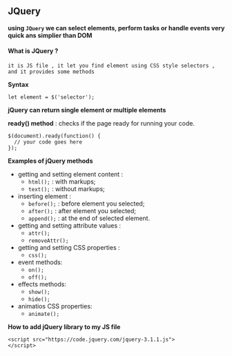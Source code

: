 ## JQuery

**using `JQuery` we can select elements, perform tasks or handle events very quick ans simplier than DOM**

#### What is JQuery ?

```
it is JS file , it let you find element using CSS style selectors , 
and it provides some methods
```

**Syntax**

```
let element = $('selector');
```

**jQuery can return single element or multiple elements**

**ready() method** : checks if the page ready for running your code.

```
$(document).ready(function() {
  // your code goes here
});
```

**Examples of jQuery methods**
- getting  and setting element content :
  - `html();` : with markups; 
  - `text();` : without markups;
- inserting element :
  - `before();` : before element you selected;
  - `after();` : after element you selected;
  - `append();` : at the end of selected element.
- getting and setting attribute values :
  - `attr();`
  - `removeAttr();`
- getting and setting CSS properties :
  - `css();`
- event methods:
  - `on();`
  - `off();`
- effects methods:
  - `show();`
  - `hide();`
- animatios CSS properties:
  - `animate();`


**How to add jQuery library to my JS file**

```
<script src="https://code.jquery.com/jquery-3.1.1.js">
</script>
```